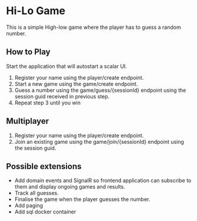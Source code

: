 # Hi-Lo Game
This is a simple High-low game where the player has to guess a random number.

## How to Play
Start the application that will autostart a scalar UI.

1. Register your name using the player/create endpoint.
2. Start a new game using the game/create endpoint.
3. Guess a number using the game/guess/{sessionId} endpoint using the session guid received in previous step.
4. Repeat step 3 until you win

## Multiplayer
1. Register your name using the player/create endpoint.
2. Join an existing game using the game/join/{sessionId} endpoint using the session guid.

## Possible extensions
- Add domain events and SignalR so frontend application can subscribe to them and display ongoing games and results.
- Track all guesses.
- Finalise the game when the player guesses the number.
- Add paging
- Add sql docker container